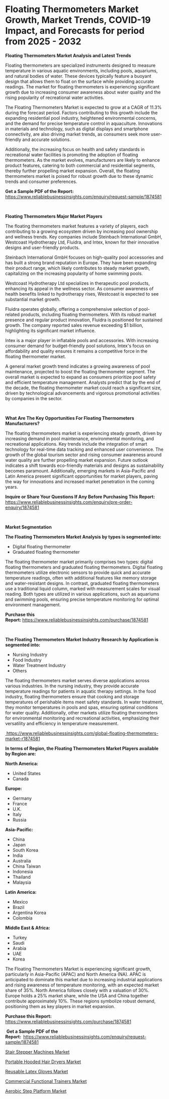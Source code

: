 <p><h1>Floating Thermometers Market Growth, Market Trends, COVID-19 Impact, and Forecasts for period from 2025 - 2032</h1></p><p><strong>Floating Thermometers Market Analysis and Latest Trends</strong></p>
<p><p>Floating thermometers are specialized instruments designed to measure temperature in various aquatic environments, including pools, aquariums, and natural bodies of water. These devices typically feature a buoyant design that allows them to float on the surface while providing accurate readings. The market for floating thermometers is experiencing significant growth due to increasing consumer awareness about water quality and the rising popularity of recreational water activities.</p><p>The Floating Thermometers Market is expected to grow at a CAGR of 11.3% during the forecast period. Factors contributing to this growth include the expanding residential pool industry, heightened environmental concerns, and the demand for precise temperature control in aquaculture. Innovations in materials and technology, such as digital displays and smartphone connectivity, are also driving market trends, as consumers seek more user-friendly and accurate solutions.</p><p>Additionally, the increasing focus on health and safety standards in recreational water facilities is promoting the adoption of floating thermometers. As the market evolves, manufacturers are likely to enhance product features, catering to both commercial and residential segments, thereby further propelling market expansion. Overall, the floating thermometers market is poised for robust growth due to these dynamic trends and consumer preferences.</p></p>
<p><strong>Get a Sample PDF of the Report:&nbsp;</strong> <a href="https://www.reliablebusinessinsights.com/enquiry/request-sample/1874581?utm_campaign=100&utm_medium=2&utm_source=Github&utm_content=ia&utm_term=09022025&utm_id=floating-thermometers">https://www.reliablebusinessinsights.com/enquiry/request-sample/1874581</a></p>
<p>&nbsp;</p>
<p><strong>Floating Thermometers Major Market Players</strong></p>
<p><p>The floating thermometers market features a variety of players, each contributing to a growing ecosystem driven by increasing pool ownership and wellness trends. Key companies include Steinbach International GmbH, Westcoast Hydrotherapy Ltd, Fluidra, and Intex, known for their innovative designs and user-friendly products.</p><p>Steinbach International GmbH focuses on high-quality pool accessories and has built a strong brand reputation in Europe. They have been expanding their product range, which likely contributes to steady market growth, capitalizing on the increasing popularity of home swimming pools.</p><p>Westcoast Hydrotherapy Ltd specializes in therapeutic pool products, enhancing its appeal in the wellness sector. As consumer awareness of health benefits linked to hydrotherapy rises, Westcoast is expected to see substantial market growth.</p><p>Fluidra operates globally, offering a comprehensive selection of pool-related products, including floating thermometers. With its robust market presence and regular product innovation, Fluidra is positioned for sustained growth. The company reported sales revenue exceeding $1 billion, highlighting its significant market influence.</p><p>Intex is a major player in inflatable pools and accessories. With increasing consumer demand for budget-friendly pool solutions, Intex's focus on affordability and quality ensures it remains a competitive force in the floating thermometer market.</p><p>A general market growth trend indicates a growing awareness of pool maintenance, projected to boost the floating thermometer segment. The overall market is expected to expand as consumers prioritize pool safety and efficient temperature management. Analysts predict that by the end of the decade, the floating thermometer market could reach a significant size, driven by technological advancements and vigorous promotional activities by companies in the sector.</p></p>
<p>&nbsp;</p>
<p><strong>What Are The Key Opportunities For Floating Thermometers Manufacturers?</strong></p>
<p><p>The floating thermometers market is experiencing steady growth, driven by increasing demand in pool maintenance, environmental monitoring, and recreational applications. Key trends include the integration of smart technology for real-time data tracking and enhanced user convenience. The growth of the global tourism sector and rising consumer awareness around water quality are further propelling market expansion. Future outlook indicates a shift towards eco-friendly materials and designs as sustainability becomes paramount. Additionally, emerging markets in Asia-Pacific and Latin America present significant opportunities for market players, paving the way for innovations and increased market penetration in the coming years.</p></p>
<p><strong>Inquire or Share Your Questions If Any Before Purchasing This Report:</strong> <a href="https://www.reliablebusinessinsights.com/enquiry/pre-order-enquiry/1874581?utm_campaign=100&utm_medium=2&utm_source=Github&utm_content=ia&utm_term=09022025&utm_id=floating-thermometers">https://www.reliablebusinessinsights.com/enquiry/pre-order-enquiry/1874581</a></p>
<p>&nbsp;</p>
<p><strong>Market Segmentation</strong></p>
<p><strong>The Floating Thermometers Market Analysis by types is segmented into:</strong></p>
<p><ul><li>Digital floating thermometer</li><li>Graduated floating thermometer</li></ul></p>
<p><p>The floating thermometer market primarily comprises two types: digital floating thermometers and graduated floating thermometers. Digital floating thermometers utilize electronic sensors to provide quick and accurate temperature readings, often with additional features like memory storage and water-resistant designs. In contrast, graduated floating thermometers use a traditional liquid column, marked with measurement scales for visual reading. Both types are utilized in various applications, such as aquariums and swimming pools, ensuring precise temperature monitoring for optimal environment management.</p></p>
<p><strong>Purchase this Report:&nbsp;</strong><a href="https://www.reliablebusinessinsights.com/purchase/1874581?utm_campaign=100&utm_medium=2&utm_source=Github&utm_content=ia&utm_term=09022025&utm_id=floating-thermometers">https://www.reliablebusinessinsights.com/purchase/1874581</a></p>
<p>&nbsp;</p>
<p><strong>The Floating Thermometers Market Industry Research by Application is segmented into:</strong></p>
<p><ul><li>Nursing Industry</li><li>Food Industry</li><li>Water Treatment Industry</li><li>Others</li></ul></p>
<p><p>The floating thermometers market serves diverse applications across various industries. In the nursing industry, they provide accurate temperature readings for patients in aquatic therapy settings. In the food industry, floating thermometers ensure that cooking and storage temperatures of perishable items meet safety standards. In water treatment, they monitor temperatures in pools and spas, ensuring optimal conditions for water quality. Additionally, other markets utilize floating thermometers for environmental monitoring and recreational activities, emphasizing their versatility and efficiency in temperature measurement.</p></p>
<p><a href="https://www.reliablebusinessinsights.com/global-floating-thermometers-market-r1874581?utm_campaign=100&utm_medium=2&utm_source=Github&utm_content=ia&utm_term=09022025&utm_id=floating-thermometers">&nbsp;https://www.reliablebusinessinsights.com/global-floating-thermometers-market-r1874581</a></p>
<p><strong>In terms of Region, the Floating Thermometers Market Players available by Region are:</strong></p>
<p>
    <p> <strong> North America: </strong>
        <ul>
            <li>United States</li>
            <li>Canada</li>
        </ul>
        </p> 
    <p> <strong> Europe: </strong>
        <ul>
            <li>Germany</li>
            <li>France</li>
            <li>U.K.</li>
            <li>Italy</li>
            <li>Russia</li>
        </ul>
        </p> 
    <p> <strong> Asia-Pacific: </strong>
        <ul>
            <li>China</li>
            <li>Japan</li>
            <li>South Korea</li>
            <li>India</li>
            <li>Australia</li>
            <li>China Taiwan</li>
            <li>Indonesia</li>
            <li>Thailand</li>
            <li>Malaysia</li>
        </ul>
        </p> 
    <p> <strong> Latin America: </strong>
        <ul>
            <li>Mexico</li>
            <li>Brazil</li>
            <li>Argentina Korea</li>
            <li>Colombia</li>
        </ul>
        </p> 
    <p> <strong> Middle East & Africa: </strong>
        <ul>
            <li>Turkey</li>
            <li>Saudi</li>
            <li>Arabia</li>
            <li>UAE</li>
            <li>Korea</li>
        </ul>
    </p>
    </p>
<p><p>The Floating Thermometers Market is experiencing significant growth, particularly in Asia-Pacific (APAC) and North America (NA). APAC is anticipated to dominate this market due to increasing industrial applications and rising awareness of temperature monitoring, with an expected market share of 35%. North America follows closely with a valuation of 30%. Europe holds a 25% market share, while the USA and China together contribute approximately 10%. These regions symbolize robust demand, positioning them as key players in market expansion.</p></p>
<p><strong>Purchase this Report: </strong><a href="https://www.reliablebusinessinsights.com/purchase/1874581?utm_campaign=100&utm_medium=2&utm_source=Github&utm_content=ia&utm_term=09022025&utm_id=floating-thermometers">https://www.reliablebusinessinsights.com/purchase/1874581</a></p>
<p>&nbsp;<strong>Get a Sample PDF of the Report:&nbsp;&nbsp;</strong><a href="https://www.reliablebusinessinsights.com/enquiry/request-sample/1874581?utm_campaign=100&utm_medium=2&utm_source=Github&utm_content=ia&utm_term=09022025&utm_id=floating-thermometers">https://www.reliablebusinessinsights.com/enquiry/request-sample/1874581</a></p>
<p><strong></strong></p>
<p><p><a href="https://github.com/xalatieusope/Market-Research-Report-List-1/blob/main/stair-stepper-machines-market.md?utm_campaign=100&utm_medium=2&utm_source=Github&utm_content=ia&utm_term=09022025&utm_id=floating-thermometers">Stair Stepper Machines Market</a></p><p><a href="https://github.com/mqhayigurbaj/Market-Research-Report-List-1/blob/main/portable-hooded-hair-dryers-market.md?utm_campaign=100&utm_medium=2&utm_source=Github&utm_content=ia&utm_term=09022025&utm_id=floating-thermometers">Portable Hooded Hair Dryers Market</a></p><p><a href="https://github.com/stickkinkel/Market-Research-Report-List-1/blob/main/reusable-latex-gloves-market.md?utm_campaign=100&utm_medium=2&utm_source=Github&utm_content=ia&utm_term=09022025&utm_id=floating-thermometers">Reusable Latex Gloves Market</a></p><p><a href="https://github.com/lefiobakali/Market-Research-Report-List-1/blob/main/commercial-functional-trainers-market.md?utm_campaign=100&utm_medium=2&utm_source=Github&utm_content=ia&utm_term=09022025&utm_id=floating-thermometers">Commercial Functional Trainers Market</a></p><p><a href="https://github.com/kaloyhboosh/Market-Research-Report-List-1/blob/main/aerobic-step-platform-market.md?utm_campaign=100&utm_medium=2&utm_source=Github&utm_content=ia&utm_term=09022025&utm_id=floating-thermometers">Aerobic Step Platform Market</a></p></p>